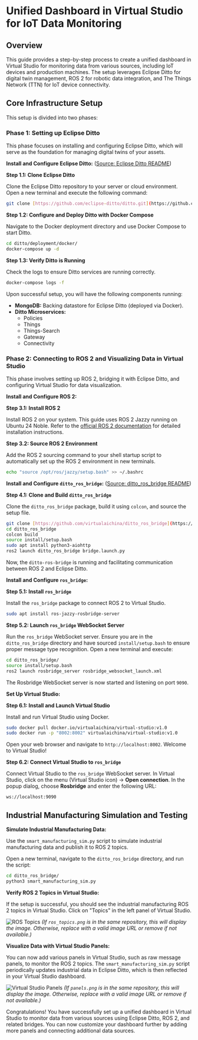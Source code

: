 # Unified Dashboard in Virtual Studio for IoT Data Monitoring

## Overview

This guide provides a step-by-step process to create a unified dashboard in Virtual Studio for monitoring data from various sources, including IoT devices and production machines. The setup leverages Eclipse Ditto for digital twin management, ROS 2 for robotic data integration, and The Things Network (TTN) for IoT device connectivity.

## Core Infrastructure Setup

This setup is divided into two phases:

### Phase 1: Setting up Eclipse Ditto

This phase focuses on installing and configuring Eclipse Ditto, which will serve as the foundation for managing digital twins of your assets.

**Install and Configure Eclipse Ditto:** ([Source: Eclipse Ditto README](https://github.com/eclipse-ditto/ditto/README.md))

**Step 1.1: Clone Eclipse Ditto**

Clone the Eclipse Ditto repository to your server or cloud environment. Open a new terminal and execute the following command:

```bash
git clone [https://github.com/eclipse-ditto/ditto.git](https://github.com/eclipse-ditto/ditto.git)
```

**Step 1.2: Configure and Deploy Ditto with Docker Compose**

Navigate to the Docker deployment directory and use Docker Compose to start Ditto.

```bash
cd ditto/deployment/docker/
docker-compose up -d
```

**Step 1.3: Verify Ditto is Running**

Check the logs to ensure Ditto services are running correctly.

```bash
docker-compose logs -f
```

Upon successful setup, you will have the following components running:

  * **MongoDB:**  Backing datastore for Eclipse Ditto (deployed via Docker).
  * **Ditto Microservices:**
      * Policies
      * Things
      * Things-Search
      * Gateway
      * Connectivity

### Phase 2: Connecting to ROS 2 and Visualizing Data in Virtual Studio

This phase involves setting up ROS 2, bridging it with Eclipse Ditto, and configuring Virtual Studio for data visualization.

**Install and Configure ROS 2:**

**Step 3.1: Install ROS 2**

Install ROS 2 on your system. This guide uses ROS 2 Jazzy running on Ubuntu 24 Noble. Refer to the [official ROS 2 documentation](https://www.google.com/url?sa=E&source=gmail&q=https://docs.ros.org/en/jazzy/Installation/Ubuntu-Install-Debians.html) for detailed installation instructions.

**Step 3.2: Source ROS 2 Environment**

Add the ROS 2 sourcing command to your shell startup script to automatically set up the ROS 2 environment in new terminals.

```bash
echo "source /opt/ros/jazzy/setup.bash" >> ~/.bashrc
```

**Install and Configure `ditto_ros_bridge`:** ([Source: ditto\_ros\_bridge README](https://github.com/virtualaichina/ditto_ros_bridge/README.md))

**Step 4.1: Clone and Build `ditto_ros_bridge`**

Clone the `ditto_ros_bridge` package, build it using `colcon`, and source the setup file.

```bash
git clone [https://github.com/virtualaichina/ditto_ros_bridge](https://github.com/virtualaichina/ditto_ros_bridge)
cd ditto_ros_bridge
colcon build
source install/setup.bash
sudo apt install python3-aiohttp
ros2 launch ditto_ros_bridge bridge.launch.py
```

Now, the `ditto-ros-bridge` is running and facilitating communication between ROS 2 and Eclipse Ditto.

**Install and Configure `ros_bridge`:**

**Step 5.1: Install `ros_bridge`**

Install the `ros_bridge` package to connect ROS 2 to Virtual Studio.

```bash
sudo apt install ros-jazzy-rosbridge-server
```

**Step 5.2: Launch `ros_bridge` WebSocket Server**

Run the `ros_bridge` WebSocket server. Ensure you are in the `ditto_ros_bridge` directory and have sourced `install/setup.bash` to ensure proper message type recognition. Open a new terminal and execute:

```bash
cd ditto_ros_bridge/
source install/setup.bash
ros2 launch rosbridge_server rosbridge_websocket_launch.xml
```

The Rosbridge WebSocket server is now started and listening on port `9090`.

**Set Up Virtual Studio:**

**Step 6.1: Install and Launch Virtual Studio**

Install and run Virtual Studio using Docker.

```bash
sudo docker pull docker.io/virtualaichina/virtual-studio:v1.0
sudo docker run -p "8002:8002" virtualaichina/virtual-studio:v1.0
```

Open your web browser and navigate to `http://localhost:8002`. Welcome to Virtual Studio\!

**Step 6.2: Connect Virtual Studio to `ros_bridge`**

Connect Virtual Studio to the `ros_bridge` WebSocket server. In Virtual Studio, click on the menu (Virtual Studio icon) -\> **Open connection**. In the popup dialog, choose **Rosbridge** and enter the following URL:

```
ws://localhost:9090
```

## Industrial Manufacturing Simulation and Testing

**Simulate Industrial Manufacturing Data:**

Use the `smart_manufacturing_sim.py` script to simulate industrial manufacturing data and publish it to ROS 2 topics.

Open a new terminal, navigate to the `ditto_ros_bridge` directory, and run the script:

```bash
cd ditto_ros_bridge/
python3 smart_manufacturing_sim.py
```

**Verify ROS 2 Topics in Virtual Studio:**

If the setup is successful, you should see the industrial manufacturing ROS 2 topics in Virtual Studio. Click on "Topics" in the left panel of Virtual Studio.

![ROS Topics](about:sanitized)
*(If `ros_topics.png` is in the same repository, this will display the image. Otherwise, replace with a valid image URL or remove if not available.)*

**Visualize Data with Virtual Studio Panels:**

You can now add various panels in Virtual Studio, such as raw message panels, to monitor the ROS 2 topics. The `smart_manufacturing_sim.py` script periodically updates industrial data in Eclipse Ditto, which is then reflected in your Virtual Studio dashboard.

![Virtual Studio Panels](about:sanitized)
*(If `panels.png` is in the same repository, this will display the image. Otherwise, replace with a valid image URL or remove if not available.)*

Congratulations\! You have successfully set up a unified dashboard in Virtual Studio to monitor data from various sources using Eclipse Ditto, ROS 2, and related bridges. You can now customize your dashboard further by adding more panels and connecting additional data sources.

